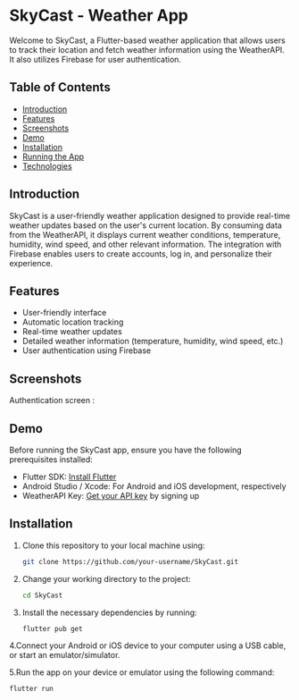# SkyCast - Weather App

Welcome to SkyCast, a Flutter-based weather application that allows users to track their location and fetch weather information using the WeatherAPI. It also utilizes Firebase for user authentication.

## Table of Contents

- [Introduction](#introduction)
- [Features](#features)
- [Screenshots](#screenshots)
- [Demo](#Demo)
- [Installation](#installation)
- [Running the App](#running-the-app)
- [Technologies](#technologies)

## Introduction

SkyCast is a user-friendly weather application designed to provide real-time weather updates based on the user's current location. By consuming data from the WeatherAPI, it displays current weather conditions, temperature, humidity, wind speed, and other relevant information. The integration with Firebase enables users to create accounts, log in, and personalize their experience.

## Features

- User-friendly interface
- Automatic location tracking
- Real-time weather updates
- Detailed weather information (temperature, humidity, wind speed, etc.)
- User authentication using Firebase

## Screenshots
Authentication screen : 
## Demo


Before running the SkyCast app, ensure you have the following prerequisites installed:

- Flutter SDK: [Install Flutter](https://flutter.dev/docs/get-started/install)
- Android Studio / Xcode: For Android and iOS development, respectively
- WeatherAPI Key: [Get your API key](https://www.weatherapi.com/) by signing up

## Installation



1. Clone this repository to your local machine using:
   ```bash
   git clone https://github.com/your-username/SkyCast.git
2. Change your working directory to the project:
   ```bash
   cd SkyCast
3. Install the necessary dependencies by running:
    ```bash
   flutter pub get 
4.Connect your Android or iOS device to your computer using a USB cable, or start an emulator/simulator.

5.Run the app on your device or emulator using the following command:
   ```bash
   flutter run
